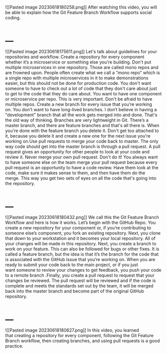![[Pasted image 20230618180258.png]]
After watching this video, you will be able to explain how the Git Feature Branch Workflow supports social coding.
# __
![[Pasted image 20230618175611.png]]
Let's talk about guidelines for your repositories and workflow. Create a repository for every component whether it’s a microservice or something else you’re building. Don't put multiple microservices in one repository. Those are called mono repos and are frowned upon. People often create what we call a “mono repo” which is a single repo with multiple microservices in it to make demonstrations easier, but this should not be done for production code. You don't want someone to have to check out a lot of code that they don't care about just to get to the code that they do care about. You want to have one component or microservice per repo. This is very important. Don't be afraid to have multiple repos. Create a new branch for every issue that you’re working on. You don't want to have long-lived branches. I don’t believe in having a "development" branch that all the work gets merged into and done. That's the old way of thinking. Branches are very lightweight in Git. There’s a master branch, and there are feature branches and that's all there is. When you're done with the feature branch you delete it. Don't get too attached to it, because you delete it and create a new one for the next issue you’re working on.Use pull requests to merge your code back to master. The only way code should get into the master branch is through a pull request. A pull request gives an opportunity for other people to look at your code and review it. Never merge your own pull request. Don't do it! You always want to have someone else on the team merge your pull request because every pull request is an opportunity to have a code review. Have them look at the code, make sure it makes sense to them, and then have them do the merge. This way you get two sets of eyes on all the code that's going into the repository.
# __
![[Pasted image 20230618180432.png]]
We call this the Git Feature Branch Workflow and here is how it works. Let’s begin with the GitHub Repo. You create a new repository for your component or, if you’re contributing to someone else’s component, you fork an existing repository. Next, you clone that down to your workstation and it becomes your local repository. All of your changes will be made in this repository. Next, you create a branch to work on your feature. This can also be followed for bugs or other fixes. It is called a feature branch, but the idea is that it’s the branch for the code that is associated with the GitHub Issue that you’re working on. When you are ready to submit your code back to the main project, or if you just want someone to review your changes to get feedback, you push your code to a remote branch .Finally, you create a pull request to request that your changes be reviewed. The pull request will be reviewed and if the code is complete and meets the standards set out by the team, it will be merged back into the master branch and become part of the original GitHub repository.
# __
![[Pasted image 20230618180627.png]]
In this video, you learned that creating a repository for every component, following the Git Feature Branch workflow, then creating branches, and using pull requests is a good practice.